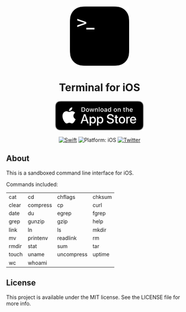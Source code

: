 <p align="center">
<img src="readme-resources/hero.png" style="max-height: 160px;" alt="Terminal for iOS">
</p>

<h1 align="center">Terminal for iOS</h1>

<p align="center">
<a href="https://itunes.apple.com/app/terminal/id1323205755?mt=8&at=1010lII4"><img src="readme-resources/app_store_badge.svg" alt="Download on the App Store"/></a>
</p>

<p align="center">
<a href="https://developer.apple.com/swift/"><img src="https://img.shields.io/badge/Swift-4.0-orange.svg?style=flat" style="max-height: 300px;" alt="Swift"/></a>
<img src="https://img.shields.io/badge/platform-iOS-lightgrey.svg" style="max-height: 300px;" alt="Platform: iOS">
<a href="http://twitter.com/LouisDhauwe"><img src="https://img.shields.io/badge/Twitter-@LouisDhauwe-blue.svg?style=flat" style="max-height: 300px;" alt="Twitter"/></a>
</p>

## About
This is a sandboxed command line interface for iOS. 


Commands included:

|	| 	|  | |
| ------------- |-------------| -----| -----|
|cat | cd | chflags | chksum |
| clear | compress | cp | curl |
| date | du | egrep | fgrep |
| grep | gunzip | gzip | help |
| link | ln | ls | mkdir |
| mv | printenv | readlink | rm |
| rmdir | stat | sum | tar |
| touch | uname | uncompress | uptime |
| wc | whoami | | |


## License

This project is available under the MIT license. See the LICENSE file for more info.
